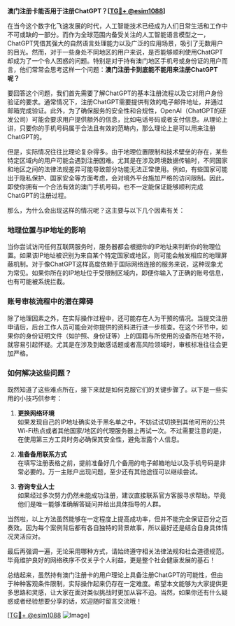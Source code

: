 **澳门注册卡能否用于注册ChatGPT？[[TG💪+ @esim1088](https://t.me/s/esim1088)]**

在当今这个数字化飞速发展的时代，人工智能技术已经成为人们日常生活和工作中不可或缺的一部分。而作为全球范围内备受关注的人工智能语言模型之一，ChatGPT凭借其强大的自然语言处理能力以及广泛的应用场景，吸引了无数用户的目光。然而，对于一些身处不同地区的用户来说，是否能够顺利使用ChatGPT却成为了一个令人困惑的问题。特别是对于持有澳门地区手机号或身份证的用户而言，他们常常会思考这样一个问题：**澳门注册卡到底能不能用来注册ChatGPT呢？**

要回答这个问题，我们首先需要了解ChatGPT的基本注册流程以及它对用户身份验证的要求。通常情况下，注册ChatGPT需要提供有效的电子邮件地址，并通过邮箱完成验证。此外，为了确保服务的安全性和合规性，OpenAI（ChatGPT的研发公司）可能会要求用户提供额外的信息，比如电话号码或者支付信息。从理论上讲，只要你的手机号码属于合法且有效的范畴内，那么理论上是可以用来注册ChatGPT的。

但是，实际情况往往比理论复杂得多。由于地理位置限制和技术壁垒的存在，某些特定区域内的用户可能会遇到注册困难。尤其是在涉及跨境数据传输时，不同国家和地区之间的法律法规差异可能导致部分功能无法正常使用。例如，有些国家可能出于隐私保护、国家安全等方面考虑，会对境外平台施加严格的访问限制。因此，即使你拥有一个合法有效的澳门手机号码，也不一定能保证能够顺利完成ChatGPT的注册过程。

那么，为什么会出现这样的情况呢？这主要与以下几个因素有关：

### 地理位置与IP地址的影响

当你尝试访问任何互联网服务时，服务器都会根据你的IP地址来判断你的物理位置。如果该IP地址被识别为来自某个特定国家或地区，则可能会触发相应的地理屏蔽机制。对于像ChatGPT这样高度依赖于国际网络连接的服务来说，这种现象尤为常见。如果你所在的IP地址位于受限制区域内，即便你输入了正确的账号信息，也有可能被系统拦截。

### 账号审核流程中的潜在障碍

除了地理因素之外，在实际操作过程中，还可能存在人为干预的情况。当提交注册申请后，后台工作人员可能会对你提供的资料进行进一步核查。在这个环节中，如果你的身份证明文件（如护照、身份证等）上的国籍与所使用的设备所在地不符，就容易引起怀疑。尤其是在涉及到敏感话题或者高风险领域时，审核标准往往会更加严格。

### 如何解决这些问题？

既然知道了这些难点所在，接下来就是如何克服它们的关键步骤了。以下是一些实用的小技巧供参考：

1. **更换网络环境**  
   如果发现自己的IP地址确实处于黑名单之中，不妨试试切换到其他可用的公共Wi-Fi热点或者其他国家/地区的代理服务器上再试一次。不过需要注意的是，在使用第三方工具时务必确保其安全性，避免泄露个人信息。

2. **准备备用联系方式**  
   在填写注册表格之前，提前准备好几个备用的电子邮箱地址以及手机号码是非常必要的。万一主账户出现问题，至少还有其他途径可以继续尝试。

3. **咨询专业人士**  
   如果经过多次努力仍然未能成功注册，建议直接联系官方客服寻求帮助。毕竟他们是唯一能够准确解答疑问并给出具体指导的人群。

当然啦，以上方法虽然能够在一定程度上提高成功率，但并不能完全保证百分之百奏效。因为每个案例背后都有各自独特的背景故事，所以最好还是结合自身具体情况灵活应对。

最后再强调一遍，无论采用哪种方式，请始终遵守相关法律法规和社会道德规范。毕竟维护良好的网络秩序不仅关乎个人利益，更是整个社会健康发展的基石！

总结起来，虽然持有澳门注册卡的用户理论上具备注册ChatGPT的可能性，但由于种种客观条件限制，实际操作起来仍存在一定难度。希望本文能够为大家提供更多思路和灵感，让大家在面对类似挑战时更加从容不迫。当然，如果你还有什么疑惑或者经验想要分享的话，欢迎随时留言交流哦！

[[TG💪+ @esim1088](https://t.me/s/esim1088) ![Image](https://i.postimg.cc/4NQfJmqS/Snipaste-2025-05-13-00-14-12.png)]